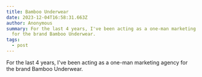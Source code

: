 ```yaml
---
title: Bamboo Underwear
date: 2023-12-04T16:58:31.663Z
author: Anonymous
summary: For the last 4 years, I've been acting as a one-man marketing agency
  for the brand Bamboo Underwear.
tags:
  - post
---
```

For the last 4 years, I've been acting as a one-man marketing agency for the brand Bamboo Underwear.